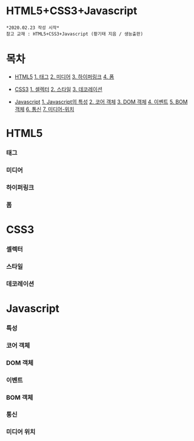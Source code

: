 # **HTML5+CSS3+Javascript**
```
*2020.02.23 작성 시작*
참고 교재 : HTML5+CSS3+Javascript (황기태 지음 / 생능출판)
```
# 목차
- [HTML5](#HTML5)
[1. 태그](#태그)
[2. 미디어](#미디어)
[3. 하이퍼링크](#하이퍼링크)
[4. 폼](#폼)

- [CSS3](#CSS3)
[1. 셀렉터](#셀렉터)
[2. 스타일](#스타일)
[3. 데코레이션](#데코레이션)

- [Javascript](#Javascript)
[1. Javascript의 특성](#특성)
[2. 코어 객체](#코어-객체)
[3. DOM 객체](#dom-객체)
[4. 이벤트](#이벤트)
[5. BOM 객체](#bom-객체)
[6. 통신](#통신)
[7. 미디어-위치](#미디어-위치)

# HTML5
### 태그
### 미디어
### 하이퍼링크
### 폼

# CSS3
### 셀렉터
### 스타일
### 데코레이션

# Javascript
### 특성
### 코어 객체
### DOM 객체
### 이벤트
### BOM 객체
### 통신
### 미디어 위치